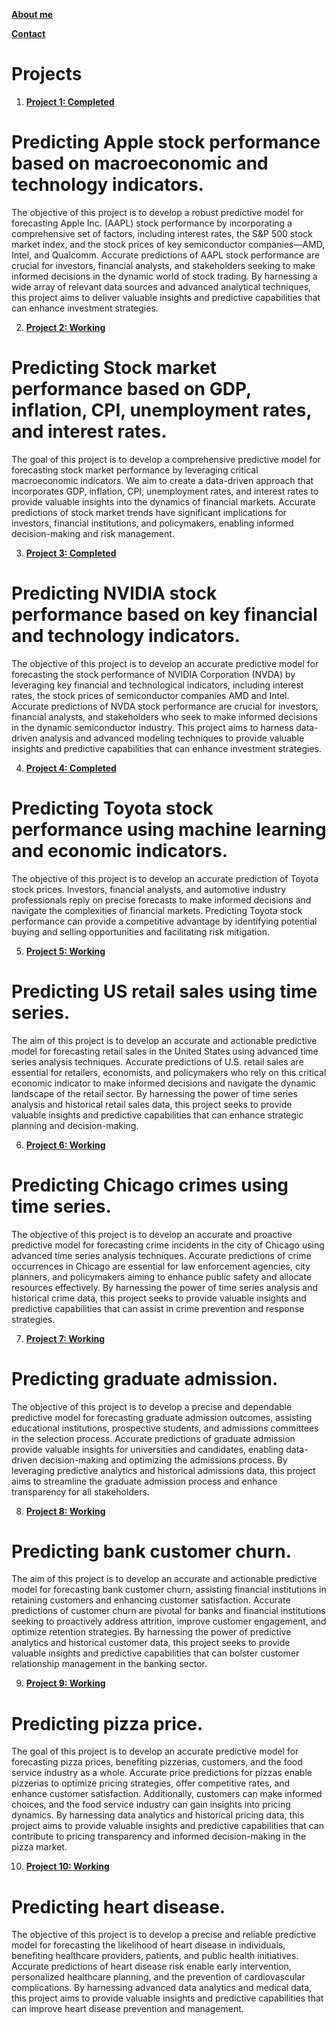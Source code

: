 
[**About me**](https://github.com/henrypham1470/DSC680/tree/main/About)

[**Contact**](https://github.com/henrypham1470/DSC680/tree/main/Contact)

# Projects

1. [**Project 1: Completed**](https://github.com/henrypham1470/DSC680/tree/main/Projects/Predicting%20Apple%20Stock%20Performance)
# Predicting Apple stock performance based on macroeconomic and technology indicators.
The objective of this project is to develop a robust predictive model for forecasting Apple Inc. (AAPL) stock performance by incorporating a comprehensive set of factors, including interest rates, the S&P 500 stock market index, and the stock prices of key semiconductor companies—AMD, Intel, and Qualcomm. Accurate predictions of AAPL stock performance are crucial for investors, financial analysts, and stakeholders seeking to make informed decisions in the dynamic world of stock trading. By harnessing a wide array of relevant data sources and advanced analytical techniques, this project aims to deliver valuable insights and predictive capabilities that can enhance investment strategies.

2. [**Project 2: Working**](https://github.com/henrypham1470/DSC680/tree/main/Projects/Predicting%20Stock%20Market%20Performance)
# Predicting Stock market performance based on GDP, inflation, CPI, unemployment rates, and interest rates.
The goal of this project is to develop a comprehensive predictive model for forecasting stock market performance by leveraging critical macroeconomic indicators. We aim to create a data-driven approach that incorporates GDP, inflation, CPI, unemployment rates, and interest rates to provide valuable insights into the dynamics of financial markets. Accurate predictions of stock market trends have significant implications for investors, financial institutions, and policymakers, enabling informed decision-making and risk management.

3.	[**Project 3: Completed**](https://github.com/henrypham1470/DSC680/tree/main/Projects/Predicting%20NVIDIA%20Stock%20Performance)
# Predicting NVIDIA stock performance based on key financial and technology indicators.
The objective of this project is to develop an accurate predictive model for forecasting the stock performance of NVIDIA Corporation (NVDA) by leveraging key financial and technological indicators, including interest rates, the stock prices of semiconductor companies AMD and Intel. Accurate predictions of NVDA stock performance are crucial for investors, financial analysts, and stakeholders who seek to make informed decisions in the dynamic semiconductor industry. This project aims to harness data-driven analysis and advanced modeling techniques to provide valuable insights and predictive capabilities that can enhance investment strategies.

4.	[**Project 4: Completed**](https://github.com/henrypham1470/DSC680/tree/main/Projects/Predicting%20Toyota%20Stock%20Performance)
# Predicting Toyota stock performance using machine learning and economic indicators.
The objective of this project is to develop an accurate prediction of Toyota stock prices. Investors, financial analysts, and automotive industry professionals reply on precise forecasts to make informed decisions and navigate the complexities of financial markets. Predicting Toyota stock performance can provide a competitive advantage by identifying  potential buying and selling opportunities and facilitating risk mitigation.

5.	[**Project 5: Working**](https://github.com/henrypham1470/DSC680/tree/main/Projects/Predicting%20US%20Retails%20Sales)
# Predicting US retail sales using time series.
The aim of this project is to develop an accurate and actionable predictive model for forecasting retail sales in the United States using advanced time series analysis techniques. Accurate predictions of U.S. retail sales are essential for retailers, economists, and policymakers who rely on this critical economic indicator to make informed decisions and navigate the dynamic landscape of the retail sector. By harnessing the power of time series analysis and historical retail sales data, this project seeks to provide valuable insights and predictive capabilities that can enhance strategic planning and decision-making.

6.	[**Project 6: Working**](https://github.com/henrypham1470/DSC680/tree/main/Projects/Predicting%20Chicago%20Crimes)
# Predicting Chicago crimes using time series.
The objective of this project is to develop an accurate and proactive predictive model for forecasting crime incidents in the city of Chicago using advanced time series analysis techniques. Accurate predictions of crime occurrences in Chicago are essential for law enforcement agencies, city planners, and policymakers aiming to enhance public safety and allocate resources effectively. By harnessing the power of time series analysis and historical crime data, this project seeks to provide valuable insights and predictive capabilities that can assist in crime prevention and response strategies.

7.	[**Project 7: Working**](https://github.com/henrypham1470/DSC680/tree/main/Projects/Predicting%20Graduate%20Admission)
# Predicting graduate admission.
The objective of this project is to develop a precise and dependable predictive model for forecasting graduate admission outcomes, assisting educational institutions, prospective students, and admissions committees in the selection process. Accurate predictions of graduate admission provide valuable insights for universities and candidates, enabling data-driven decision-making and optimizing the admissions process. By leveraging predictive analytics and historical admissions data, this project aims to streamline the graduate admission process and enhance transparency for all stakeholders.

8.	[**Project 8: Working**](https://github.com/henrypham1470/DSC680/tree/main/Projects/Predicting%20Bank%20Customer%20Churn)
# Predicting bank customer churn.
The aim of this project is to develop an accurate and actionable predictive model for forecasting bank customer churn, assisting financial institutions in retaining customers and enhancing customer satisfaction. Accurate predictions of customer churn are pivotal for banks and financial institutions seeking to proactively address attrition, improve customer engagement, and optimize retention strategies. By harnessing the power of predictive analytics and historical customer data, this project seeks to provide valuable insights and predictive capabilities that can bolster customer relationship management in the banking sector.

9.	[**Project 9: Working**](https://github.com/henrypham1470/DSC680/tree/main/Projects/Predicting%20Pizza%20Prices)
# Predicting pizza price.
The goal of this project is to develop an accurate predictive model for forecasting pizza prices, benefiting pizzerias, customers, and the food service industry as a whole. Accurate price predictions for pizzas enable pizzerias to optimize pricing strategies, offer competitive rates, and enhance customer satisfaction. Additionally, customers can make informed choices, and the food service industry can gain insights into pricing dynamics. By harnessing data analytics and historical pricing data, this project aims to provide valuable insights and predictive capabilities that can contribute to pricing transparency and informed decision-making in the pizza market.

10.	[**Project 10: Working**](https://github.com/henrypham1470/DSC680/tree/main/Projects/Predicting%20Heart%20Disease)
# Predicting heart disease.
The objective of this project is to develop a precise and reliable predictive model for forecasting the likelihood of heart disease in individuals, benefiting healthcare providers, patients, and public health initiatives. Accurate predictions of heart disease risk enable early intervention, personalized healthcare planning, and the prevention of cardiovascular complications. By harnessing advanced data analytics and medical data, this project aims to provide valuable insights and predictive capabilities that can improve heart disease prevention and management.

